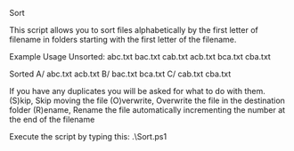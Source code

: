 Sort

This script allows you to sort files alphabetically by the first letter of filename in folders starting with the first letter of the filename.

Example Usage
Unsorted:
abc.txt
bac.txt
cab.txt
acb.txt
bca.txt
cba.txt

Sorted
A/
    abc.txt
    acb.txt
B/
    bac.txt
    bca.txt
C/
    cab.txt
    cba.txt

If you have any duplicates you will be asked for what to do with them.
(S)kip, Skip moving the file
(O)verwrite, Overwrite the file in the destination folder
(R)ename, Rename the file automatically incrementing the number at the end of the filename

Execute the script by typing this:
.\Sort.ps1
